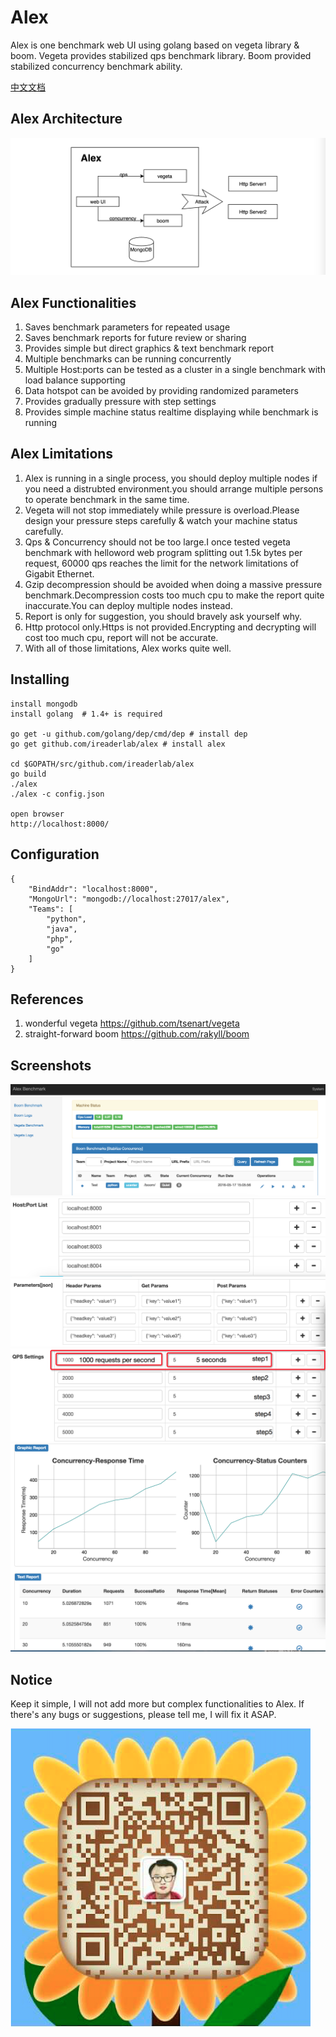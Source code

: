 Alex
=================
Alex is one benchmark web UI using golang based on vegeta library & boom. Vegeta provides stabilized qps benchmark library. Boom provided stabilized concurrency benchmark ability.

[中文文档](README_zh.md)

Alex Architecture
-----------------
![Alex Architecture](screenshot/arch.png)

Alex Functionalities
-----------------------------------
1. Saves benchmark parameters for repeated usage
2. Saves benchmark reports for future review or sharing
3. Provides simple but direct graphics & text benchmark report
4. Multiple benchmarks can be running concurrently
5. Multiple Host:ports can be tested as a cluster in a single benchmark with load balance supporting
6. Data hotspot can be avoided by providing randomized parameters
7. Provides gradually pressure with step settings
8. Provides simple machine status realtime displaying while benchmark is running

Alex Limitations
-----------------------------------
1. Alex is running in a single process, you should deploy multiple nodes if you need a distrubted environment.you should arrange multiple persons to operate benchmark in the same time.
2. Vegeta will not stop immediately while pressure is overload.Please design your pressure steps carefully & watch your machine status carefully.
3. Qps & Concurrency should not be too large.I once tested vegeta benchmark with helloword web program splitting out 1.5k bytes per request, 60000 qps reaches the limit for the network limitations of Gigabit Ethernet.
4. Gzip decompression should be avoided when doing a massive pressure benchmark.Decompression costs too much cpu to make the report quite inaccurate.You can deploy multiple nodes instead.
5. Report is only for suggestion, you should bravely ask yourself why.
6. Http protocol only.Https is not provided.Encrypting and decrypting will cost too much cpu, report will not be accurate.
8. With all of those limitations, Alex works quite well.

Installing
----------------------------------
```
install mongodb
install golang  # 1.4+ is required

go get -u github.com/golang/dep/cmd/dep # install dep
go get github.com/ireaderlab/alex # install alex

cd $GOPATH/src/github.com/ireaderlab/alex
go build
./alex
./alex -c config.json

open browser
http://localhost:8000/

```

Configuration
---------------------------
```
{
    "BindAddr": "localhost:8000",
    "MongoUrl": "mongodb://localhost:27017/alex",
    "Teams": [
        "python",
        "java",
        "php",
        "go"
    ]
}

```

References
-----------------------------
1. wonderful vegeta https://github.com/tsenart/vegeta
2. straight-forward boom https://github.com/rakyll/boom

Screenshots
-----------------------------
![Benchmark List](screenshot/jobs.png)
![Randomize Host:ports](screenshot/multiple_servers.png)
![Randomize Parameters](screenshot/multiple_parameters.png)
![Step Settings](screenshot/step_settings.png)
![Benchmark Reports](screenshot/metrics.png)

Notice
-----------------------------
Keep it simple, I will not add more but complex functionalities to Alex.
If there's any bugs or suggestions, please tell me, I will fix it ASAP.

![Weixin QR Code](screenshot/weixin.png)
